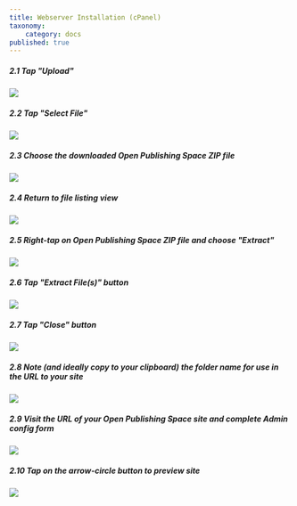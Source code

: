 ```yaml
---
title: Webserver Installation (cPanel)
taxonomy:
    category: docs
published: true
---
```


##### 2.1 Tap "Upload"

![](../../images/open-publishing-space-install-and-configure-on-reclaim-hosting/tap--upload-.png)

##### 2.2 Tap "Select File"

![](../../images/open-publishing-space-install-and-configure-on-reclaim-hosting/tap--select-file-.png)

##### 2.3 Choose the downloaded Open Publishing Space ZIP file

![](../../images/open-publishing-space-install-and-configure-on-reclaim-hosting/choose-the-downloaded-open-publishing-space-zip-file.png)

##### 2.4 Return to file listing view

![](../../images/open-publishing-space-install-and-configure-on-reclaim-hosting/return-to-file-listing-view.png)

##### 2.5 Right-tap on Open Publishing Space ZIP file and choose "Extract"

![](../../images/open-publishing-space-install-and-configure-on-reclaim-hosting/right-tap-on-open-publishing-space-zip-file-and-choose--extract-.png)

##### 2.6 Tap "Extract File(s)" button

![](../../images/open-publishing-space-install-and-configure-on-reclaim-hosting/tap--extract-file-s---button.png)

##### 2.7 Tap "Close" button

![](../../images/open-publishing-space-install-and-configure-on-reclaim-hosting/tap--close--button.png)

##### 2.8 Note (and ideally copy to your clipboard) the folder name for use in the URL to your site

![](../../images/open-publishing-space-install-and-configure-on-reclaim-hosting/note--and-ideally-copy-to-your-clipboard--the-folder-name-for-use-in-the-url-to-your-site.png)

##### 2.9 Visit the URL of your Open Publishing Space site and complete Admin config form

![](../../images/open-publishing-space-install-and-configure-on-reclaim-hosting/visit-the-url-of-your-open-publishing-space-site-and-complete-admin-config-form.png)

##### 2.10 Tap on the arrow-circle button to preview site

![](../../images/open-publishing-space-install-and-configure-on-reclaim-hosting/tap-on-the-arrow-circle-button-to-preview-site.png)
